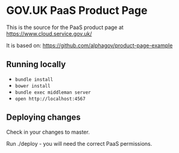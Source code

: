 # GOV.UK PaaS Product Page 

This is the source for the PaaS product page at https://www.cloud.service.gov.uk/

It is based on: https://github.com/alphagov/product-page-example

## Running locally

- `bundle install`
- `bower install`
- `bundle exec middleman server`
- `open http://localhost:4567`

## Deploying changes

Check in your changes to master.

Run ./deploy - you will need the correct PaaS permissions.
